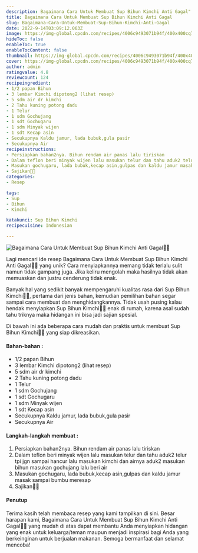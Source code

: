 ```yaml
---
description: Bagaimana Cara Untuk Membuat Sup Bihun Kimchi Anti Gagal"
title: Bagaimana Cara Untuk Membuat Sup Bihun Kimchi Anti Gagal
slug: Bagaimana-Cara-Untuk-Membuat-Sup-Bihun-Kimchi-Anti-Gagal
date: 2022-9-14T03:09:12.063Z
image: https://img-global.cpcdn.com/recipes/4006c9493071b94f/400x400cq70/photo.jpg
hideToc: false
enableToc: true
enableTocContent: false
thumbnail: https://img-global.cpcdn.com/recipes/4006c9493071b94f/400x400cq70/photo.jpg
cover: https://img-global.cpcdn.com/recipes/4006c9493071b94f/400x400cq70/photo.jpg
author: admin
ratingvalue: 4.8
reviewcount: 124
recipeingredient:
- 1/2 papan Bihun
- 3 lembar Kimchi dipotong2 (lihat resep)
- 5 sdm air dr kimchi
- 2 Tahu kuning potong dadu
- 1 Telur
- 1 sdm Gochujang
- 1 sdt Gochugaru
- 1 sdm Minyak wijen
- 1 sdt Kecap asin
- Secukupnya Kaldu jamur, lada bubuk,gula pasir
- Secukupnya Air
recipeinstructions:
- Persiapkan bahan2nya. Bihun rendam air panas lalu tiriskan
- Dalam teflon beri minyak wijen lalu masukan telur dan tahu aduk2 telur tpi jgn sampai hancur lalu masukan kimchi dan airnya aduk2 masukan bihun masukan gochujang lalu beri air
- Masukan gochugaru, lada bubuk,kecap asin,gulpas dan kaldu jamur masak sampai bumbu meresap
- Sajikan🤤🤩
categories:
- Resep

tags:
- Sup
- Bihun
- Kimchi

katakunci: Sup Bihun Kimchi
recipecuisine: Indonesian

---
```


![Bagaimana Cara Untuk Membuat Sup Bihun Kimchi Anti Gagal👩‍🍳](https://img-global.cpcdn.com/recipes/4006c9493071b94f/400x400cq70/photo.jpg)

Lagi mencari ide resep Bagaimana Cara Untuk Membuat Sup Bihun Kimchi Anti Gagal👩‍🍳 yang unik? Cara menyiapkannya memang tidak terlalu sulit namun tidak gampang juga. Jika keliru mengolah maka hasilnya tidak akan memuaskan dan justru cenderung tidak enak.

Banyak hal yang sedikit banyak mempengaruhi kualitas rasa dari Sup Bihun Kimchi👩‍🍳, pertama dari jenis bahan, kemudian pemilihan bahan segar sampai cara membuat dan menghidangkannya. Tidak usah pusing kalau hendak menyiapkan Sup Bihun Kimchi👩‍🍳 enak di rumah, karena asal sudah tahu triknya maka hidangan ini bisa jadi sajian spesial.

Di bawah ini ada beberapa cara mudah dan praktis untuk membuat Sup Bihun Kimchi👩‍🍳 yang siap dikreasikan.

<!--inarticleads1-->

#### Bahan-bahan :

- 1/2 papan Bihun
- 3 lembar Kimchi dipotong2 (lihat resep)
- 5 sdm air dr kimchi
- 2 Tahu kuning potong dadu
- 1 Telur
- 1 sdm Gochujang
- 1 sdt Gochugaru
- 1 sdm Minyak wijen
- 1 sdt Kecap asin
- Secukupnya Kaldu jamur, lada bubuk,gula pasir
- Secukupnya Air

<!--inarticleads2-->

#### Langkah-langkah membuat :

1. Persiapkan bahan2nya. Bihun rendam air panas lalu tiriskan
1. Dalam teflon beri minyak wijen lalu masukan telur dan tahu aduk2 telur tpi jgn sampai hancur lalu masukan kimchi dan airnya aduk2 masukan bihun masukan gochujang lalu beri air
1. Masukan gochugaru, lada bubuk,kecap asin,gulpas dan kaldu jamur masak sampai bumbu meresap
1. Sajikan🤤🤩

#### Penutup

Terima kasih telah membaca resep yang kami tampilkan di sini. Besar harapan kami, Bagaimana Cara Untuk Membuat Sup Bihun Kimchi Anti Gagal👩‍🍳 yang mudah di atas dapat membantu Anda menyiapkan hidangan yang enak untuk keluarga/teman maupun menjadi inspirasi bagi Anda yang berkeinginan untuk berjualan makanan. Semoga bermanfaat dan selamat mencoba!